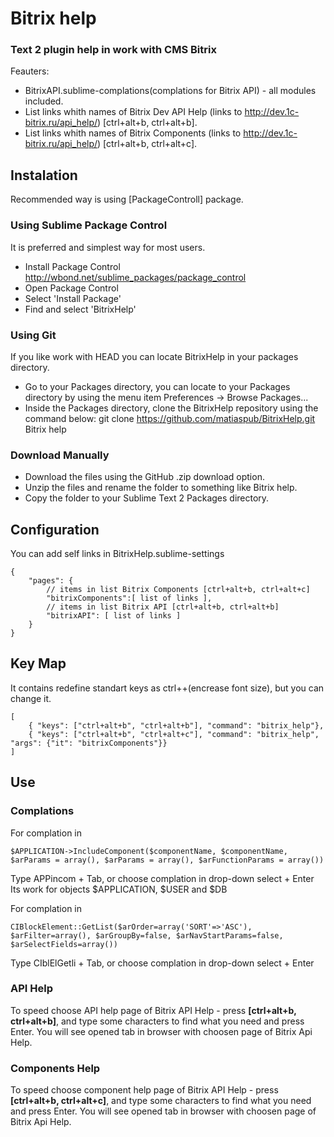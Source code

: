 # Bitrix help
### Text 2 plugin help in work with CMS Bitrix

Feauters:

* BitrixAPI.sublime-complations(complations for Bitrix API) - all modules included.
* List links whith names of Bitrix Dev API Help (links to http://dev.1c-bitrix.ru/api_help/) [ctrl+alt+b, ctrl+alt+b].
* List links whith names of Bitrix Components (links to http://dev.1c-bitrix.ru/api_help/) [ctrl+alt+b, ctrl+alt+c].


## Instalation
Recommended way is using [PackageControll] package.

### Using Sublime Package Control

It is preferred and simplest way for most users. 

- Install Package Control http://wbond.net/sublime_packages/package_control
- Open Package Control
- Select 'Install Package'
- Find and select 'BitrixHelp'

### Using Git

If you like work with HEAD you can locate BitrixHelp in your packages directory.

- Go to your Packages directory, you can locate to your Packages directory by using the menu item 
  Preferences ->   Browse Packages...
- Inside the Packages directory, clone the BitrixHelp repository using the command below: 
  git clone https://github.com/matiaspub/BitrixHelp.git Bitrix help

### Download Manually

- Download the files using the GitHub .zip download option.
- Unzip the files and rename the folder to something like Bitrix help.
- Copy the folder to your Sublime Text 2 Packages directory.

## Configuration
You can add self links in BitrixHelp.sublime-settings
````
{
	"pages": {
		// items in list Bitrix Components [ctrl+alt+b, ctrl+alt+c]
		"bitrixComponents":[ list of links ],
		// items in list Bitrix API [ctrl+alt+b, ctrl+alt+b]
		"bitrixAPI": [ list of links ]
	}
}
````

## Key Map
It contains redefine standart keys as ctrl++(encrease font size), but you can change it.
````
[
	{ "keys": ["ctrl+alt+b", "ctrl+alt+b"], "command": "bitrix_help"},
	{ "keys": ["ctrl+alt+b", "ctrl+alt+c"], "command": "bitrix_help", "args": {"it": "bitrixComponents"}}
]
````

## Use

### Complations

For complation in 
````
$APPLICATION->IncludeComponent($componentName, $componentName, $arParams = array(), $arParams = array(), $arFunctionParams = array())
````
Type APPincom + Tab, or choose complation in drop-down select + Enter
Its work for objects $APPLICATION, $USER and $DB

For complation in 
````
CIBlockElement::GetList($arOrder=array('SORT'=>'ASC'), $arFilter=array(), $arGroupBy=false, $arNavStartParams=false, $arSelectFields=array())
````
Type CIblElGetli + Tab, or choose complation in drop-down select + Enter

### API Help

To speed choose API help page of Bitrix API Help - press __[ctrl+alt+b, ctrl+alt+b]__, and type some characters to find what you need and press Enter.
You will see opened tab in browser with choosen page of Bitrix Api Help.

### Components Help

To speed choose component help page of Bitrix API Help - press __[ctrl+alt+b, ctrl+alt+c]__, and type some characters to find what you need and press Enter.
You will see opened tab in browser with choosen page of Bitrix Api Help.

[Bitrix]: http://1c-bitrix.ru
